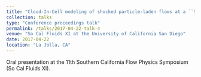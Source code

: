 ```yaml
---
title: "Cloud-In-Cell modeling of shocked particle-laden flows at a ``SPARSE'' cost"
collection: talks
type: "Conference proceedings talk"
permalink: /talks/2017-04-22-talk-4
venue: "So Cal Fluids XI at the University of California San Diego"
date: 2017-04-22
location: "La Jolla, CA"
---
```


Oral presentation at the 11th Southern California Flow Physics Symposium (So Cal Fluids XI). 
